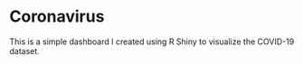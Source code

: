 # Coronavirus
This is a simple dashboard I created using R Shiny to visualize the COVID-19 dataset.
